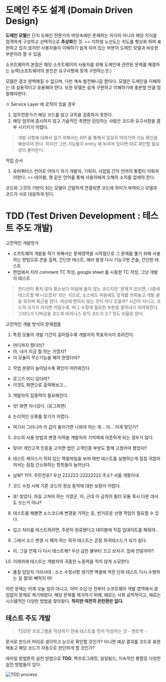 # 도메인 주도 설계 (Domain Driven Design)

**도메인 모델**은 단지 도메인 전문가의 머릿속에만 존재하는 지식이 아니라 해당 지식을 엄격하게 구성하고 선택적으로 **추상화**한 것.
=> 지하철 노선도는 지도를 형상화 하여 표현하고 있지 않지만 사용자들이 이해하기 쉽게 되어 있는 부분이 도메인 모델과 비슷한 부분이라 할 수 있음.

소프트웨어의 본질은 해당 소프트웨어의 사용자를 위해 도메인에 관련된 문제를 해결하는 능력(소프트웨어의 본진은 요구사항에 맞게 구현하는것.)

모델은 결코 완벽해질 수 없으며, 다만 계속 발전해나갈 뿐이다. 모델은 도메인을 이해하는 데 실용적이고 유용해야 한다. 또한 모델은 쉽게 구현하고 이해하기에 충분할 만큼 엄밀해야한다.

ㅇ Service Layer 에 로직이 있을 경우
1. 업무전문가가 해당 코드를 일고 규칙을 검증하지 못한다.
2. 해당 업무에 종사하지 않고 기술적인 측면만 담당하는 사람은 코드와 요구사항을 결부 시키키가 어렵다.

> 개발 사항에 대해서 알기 위해서는 API 를 통해서 일일히 따라가며 기능 확인을 해보아야 한다. 하지만 그런 기능들이 entity 에 녹여져 있다면 따로 확인할 필요성이 줄어든다.

작업 순서
1. 유비쿼터스 언어로 이야기 하기
개발자, 기획자, 사업팀 간의 언어의 통합이 이뤄져야한다.
=> 테이블, 행 같은 언어를 통해 사용자에게 오해의 소지를 없애야 한다.

코드와 그것의 기반이 되는 모델이 긴밀하게 연결되면 코드에 의미가 부여되고 모델과 코드가 서로 대응하게 된다.
 
# TDD (Test Driven Development : 테스트 주도 개발)

고전적인 개발방식
- 소프트웨어 개발을 하기 위해서는 문제영역을 시작점으로 그 문제를 풀기 위해 사용하는 방법으로 콘솔 출력, 간단한 테스트, 에러 발생 다시 기능구현 콘솔, 간단한 테스트
- 현업에서 지라 comment TC 작성, google sheet 를 시용한 TC 작성, 그냥 개발자 테스트

> 컨디션이 좋지 않아 평소보다 마음에 들지 않는 코드지만 '문제가 있으면, 나중에 테스트할 때 나오겠지' 라는 식으로, 소스에도 마음에도 덮개를 씌워놓고 개발 끝을 외치며 퇴근을 한다. 세상에 변하지 않는 것이 어디 있을까? 시간이 지나고, 코드의 크기가 커지면 커질수록, 버그 수정에 필요한 부분을 찾아내기 어려워진다. 그러다가 디버깅용 코드와 비지니스 로직 코드가 3:7 정도 비율로 된다. 

고전적인 개발 방식의 문제점들
1. 특정 모듈의 개발 기간이 길어질수록 개발자의 목표의식이 흐려진다.
 - 어디까지 짰더라?
 - 아, 내가 지금 뭘 하는 거였지?
 - 이 모듈이 무슨기능을 해야 한댔더라?
 
2. 작업 분량이 늘어날수록 확인이 어려워진다.
 - 로그가 어디 있더라?
 - 이것도 화면으로 출력해보고...
 
3. 개발자의 집중력이 필요해진다.
 - 앗! 화면 지나갔다. (로그화면)
 
4. 논리적인 오류를 찾기가 어렵다.
 - 여기서 그러니까 이 값이 들어가면 나와야 하는 게... 아... 이게 맞던가?

5. 코드의 사용 방법과 변경 이력을 개발자의 기억력에 의존하게 되는 경우가 많다.
 - 맞아! 개인고객 인증을 고치면 법인 고객인증 부분도 함께 고쳤어야 했었지!!
 
6. 테스트 케이스가 적혀 있는 엑셀파일을 보며 매번 테스트를 실행하는게 점점 귀찮아 져서는 점점 간소화하는 항목들이 늘어난다.
 - 날짜? 1111. 주민전호? 우선 222222-22222222 주소? 서울 개똥이네.
 
7. 코드 수정 시에 기존 코드의 정상 동작에 대한 보장이 어렵다.
 - 휴! 찾았다. 여길 고쳐야 하는 거였군. 아, 근데 이 금칙어 필터 모듈 혹시 다른 데서도 쓰는거 아냐?
 
8. 테스트를 해볼면 소스코드에 변경을 가하는 등, 번거로운 선행 작업이 필요할 수 있다.
 - 입고 처리를 테스트하려면, 주문이 완료됐다고 테이블에 직접 업데이트를 해줘야...
 
9. 그래서 소스 변경 시 해야 하는 회귀 테스트는 곧잘 희귀테스드가 되기 쉽다.
 - 아, 그걸 언제 다 다시 테스트해? 우선 급한 불부터 끄고 보자구. 집에 안갈꺼야?
 
10. 이래저래 테스트는 개발자의 귀중한 노동력을 적지 않게 소모한다.
 - 품질 담당자 가라사대 : 소스 수정사항 생기면 엑셀에 적힌 단위 테스트 다시 수행하는 걸 절대! 빼먹지 마!
 
이런 문제는 어제 오늘 일이 아니고, 이미 수십 년 전부터 소프트웨어 개발 영역에서 끊임없이 문제로 제기돼왔다. 해당 문제를 제거하기 위해, 떄로는 사회 공학적이고, 때로는 시스템적인 다양한 방법을 찾아왔다. **하지만 여전히 은탄환은 없다.**

## 테스트 주도 개발

> TDD란 프로그램을 작성하기 전에 테스트를 먼저 작성하는 것 - 켄트백 -

문서로 만드러 머리로 생각하고 눈으로 확인할 것인가? 아니면 예상 결과를 코드로 표현해놓고 해당 코드가 자동으로 판단하게 할 것인가?

애자일 방법론의 실천 방법으로 **TDD**, 짝프로그래밍, 일일빌드, 지속적인 통합등 다양한 실천 방법들이 있다.

![TDD process](https://cheesecakelabs.com/blog/tdd-mobile-dev-matter-timing/)


 
 
 
 
 
 
 
 
 





